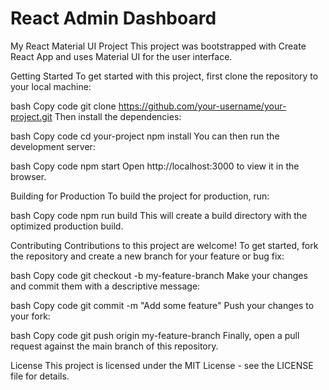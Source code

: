 # React Admin Dashboard

My React Material UI Project
This project was bootstrapped with Create React App and uses Material UI for the user interface.

Getting Started
To get started with this project, first clone the repository to your local machine:

bash
Copy code
git clone https://github.com/your-username/your-project.git
Then install the dependencies:

bash
Copy code
cd your-project
npm install
You can then run the development server:

bash
Copy code
npm start
Open http://localhost:3000 to view it in the browser.

Building for Production
To build the project for production, run:

bash
Copy code
npm run build
This will create a build directory with the optimized production build.

Contributing
Contributions to this project are welcome! To get started, fork the repository and create a new branch for your feature or bug fix:

bash
Copy code
git checkout -b my-feature-branch
Make your changes and commit them with a descriptive message:

bash
Copy code
git commit -m "Add some feature"
Push your changes to your fork:

bash
Copy code
git push origin my-feature-branch
Finally, open a pull request against the main branch of this repository.

License
This project is licensed under the MIT License - see the LICENSE file for details.
